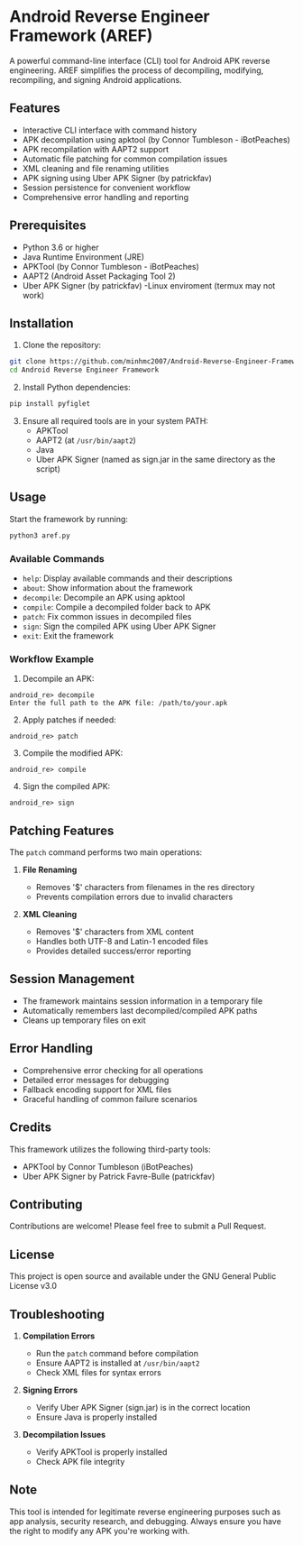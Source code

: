 # Android Reverse Engineer Framework (AREF)

A powerful command-line interface (CLI) tool for Android APK reverse engineering. AREF simplifies the process of decompiling, modifying, recompiling, and signing Android applications.

## Features

- Interactive CLI interface with command history
- APK decompilation using apktool (by Connor Tumbleson - iBotPeaches)
- APK recompilation with AAPT2 support
- Automatic file patching for common compilation issues
- XML cleaning and file renaming utilities
- APK signing using Uber APK Signer (by patrickfav)
- Session persistence for convenient workflow
- Comprehensive error handling and reporting

## Prerequisites

- Python 3.6 or higher
- Java Runtime Environment (JRE)
- APKTool (by Connor Tumbleson - iBotPeaches)
- AAPT2 (Android Asset Packaging Tool 2)
- Uber APK Signer (by patrickfav)
-Linux enviroment (termux may not work)
## Installation

1. Clone the repository:
```bash
git clone https://github.com/minhmc2007/Android-Reverse-Engineer-Framework
cd Android Reverse Engineer Framework
```

2. Install Python dependencies:
```bash
pip install pyfiglet
```

3. Ensure all required tools are in your system PATH:
   - APKTool
   - AAPT2 (at `/usr/bin/aapt2`)
   - Java
   - Uber APK Signer (named as sign.jar in the same directory as the script)

## Usage

Start the framework by running:
```bash
python3 aref.py
```

### Available Commands

- `help`: Display available commands and their descriptions
- `about`: Show information about the framework
- `decompile`: Decompile an APK using apktool
- `compile`: Compile a decompiled folder back to APK
- `patch`: Fix common issues in decompiled files
- `sign`: Sign the compiled APK using Uber APK Signer
- `exit`: Exit the framework

### Workflow Example

1. Decompile an APK:
```
android_re> decompile
Enter the full path to the APK file: /path/to/your.apk
```

2. Apply patches if needed:
```
android_re> patch
```

3. Compile the modified APK:
```
android_re> compile
```

4. Sign the compiled APK:
```
android_re> sign
```

## Patching Features

The `patch` command performs two main operations:

1. **File Renaming**
   - Removes '$' characters from filenames in the res directory
   - Prevents compilation errors due to invalid characters

2. **XML Cleaning**
   - Removes '$' characters from XML content
   - Handles both UTF-8 and Latin-1 encoded files
   - Provides detailed success/error reporting

## Session Management

- The framework maintains session information in a temporary file
- Automatically remembers last decompiled/compiled APK paths
- Cleans up temporary files on exit

## Error Handling

- Comprehensive error checking for all operations
- Detailed error messages for debugging
- Fallback encoding support for XML files
- Graceful handling of common failure scenarios

## Credits

This framework utilizes the following third-party tools:
- APKTool by Connor Tumbleson (iBotPeaches)
- Uber APK Signer by Patrick Favre-Bulle (patrickfav)

## Contributing

Contributions are welcome! Please feel free to submit a Pull Request.

## License

This project is open source and available under the GNU General Public License v3.0

## Troubleshooting

1. **Compilation Errors**
   - Run the `patch` command before compilation
   - Ensure AAPT2 is installed at `/usr/bin/aapt2`
   - Check XML files for syntax errors

2. **Signing Errors**
   - Verify Uber APK Signer (sign.jar) is in the correct location
   - Ensure Java is properly installed

3. **Decompilation Issues**
   - Verify APKTool is properly installed
   - Check APK file integrity

## Note

This tool is intended for legitimate reverse engineering purposes such as app analysis, security research, and debugging. Always ensure you have the right to modify any APK you're working with.
